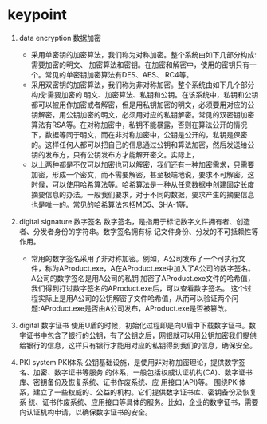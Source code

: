 # keypoint

1. data encryption 数据加密

    - 采用单密钥的加密算法，我们称为对称加密。整个系统由如下几部分构成:需要加密的明文、 加密算法和密钥。在加密和解密中，使用的密钥只有一个。常见的单密钥加密算法有DES、AES、 RC4等。
    - 采用双密钥的加密算法，我们称为非对称加密。整个系统由如下几个部分构成:需要加密的 明文、加密算法、私钥和公钥。在该系统中，私钥和公钥都可以被用作加密或者解密，但是用私钥加密的明文，必须要用对应的公钥解密，用公钥加密的明文，必须用对应的私钥解密。常见的双密钥加密算法有RSA等。在对称加密中，私钥不能暴露，否则在算法公开的情况下，数据等同于明文，而在非对称加密中，公钥是公开的，私钥是保密的。这样任何人都可以把自己的信息通过公钥和算法加密，然后发送给公钥的发布方，只有公钥发布方才能解开密文。实际上，
    - 以上两种都是不仅可以加密也可以解密，我们还有一种加密需求，只需要加密，形成一个密文，而不需要解密，甚至极端地说，要求不可解密。这时候，可以使用哈希算法等。哈希算法是一种从任意数据中创建固定长度摘要信息的办法。一般我们要求，对于不同的数据，要求产生的摘要信息也是唯一的。常见的哈希算法包括MD5、SHA-1等。

2. digital signature 数字签名
    数字签名，是指用于标记数字文件拥有者、创造者、分发者身份的字符串。数字签名拥有标 记文件身份、分发的不可抵赖性等作用。
    - 常用的数字签名采用了非对称加密。例如，A公司发布了一个可执行文件，称为AProduct.exe，A在AProduct.exe中加入了A公司的数字签名。A公司的数字签名是用A公司的私钥 加密了AProduct.exe文件的哈希值，我们得到打过数字签名的AProduct.exe后，可以查看数字签名。 这个过程实际上是用A公司的公钥解密了文件哈希值，从而可以验证两个问题:AProduct.exe是否由A公司发布，AProduct.exe是否被篡改。

3. digital 数字证书
    使用U盾的时候，初始化过程即是向U盾中下载数字证书。数字证书中包含了银行的公钥，有了公钥之后，网银就可以用公钥加密我们提供给银行的信息，这样只有银行才能用对应的私钥得到我们的信息，确保安全。

4. PKI system  PKI体系
    公钥基础设施，是使用非对称加密理论，提供数字签名、加密、数字证书等服务 的体系，一般包括权威认证机构(CA)、数字证书库、密钥备份及恢复系统、证书作废系统、应 用接口(API)等。 围绕PKI体系，建立了一些权威的、公益的机构。它们提供数字证书库、密钥备份及恢复系 统、证书作废系统、应用接口等具体的服务。比如，企业的数字证书，需要向认证机构申请，以确保数字证书的安全。
